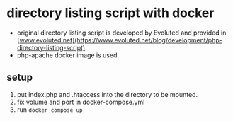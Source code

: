#  directory listing script with docker
- original directory listing script is developed by Evoluted and provided in [www.evoluted.net](https://www.evoluted.net/blog/development/php-directory-listing-script).
- php-apache docker image is used.
  
## setup
1. put index.php and .htaccess into the directory to be mounted.
2. fix volume and port in docker-compose.yml  
3. run `docker compose up`
